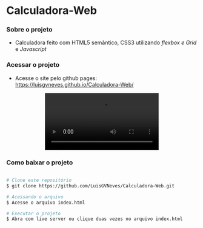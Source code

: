 # Calculadora-Web

### Sobre o projeto
- Calculadora feito com HTML5 semântico, CSS3 utilizando *flexbox e Grid* e *Javascript* 

### Acessar o projeto
- Acesse o site pelo github pages: https://luisgvneves.github.io/Calculadora-Web/

<div align="center">
  <video src="https://user-images.githubusercontent.com/99727468/218353795-faf05f76-8b17-4e75-bb52-6f296048ab6f.mp4">
</div>


### Como baixar o projeto

```bash

# Clone este repositório
$ git clone https://github.com/LuisGVNeves/Calculadora-Web.git

# Acessando o arquivo
$ Acesse o arquivo index.html 

# Executar o projeto
$ Abra com live server ou clique duas vezes no arquivo index.html
```
